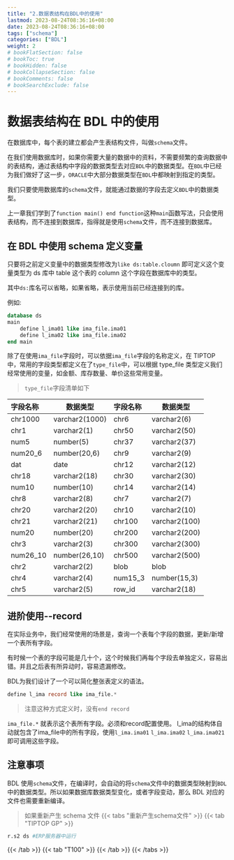 ```yaml
---
title: "2.数据表结构在BDL中的使用"
lastmod: 2023-08-24T08:36:16+08:00
date: 2023-08-24T08:36:16+08:00
tags: ["schema"]
categories: ["BDL"]
weight: 2
# bookFlatSection: false
# bookToc: true
# bookHidden: false
# bookCollapseSection: false
# bookComments: false
# bookSearchExclude: false
---
```


# 数据表结构在 BDL 中的使用

在数据库中，每个表的建立都会产生表结构文件，叫做`schema`文件。

在我们使用数据库时，如果你需要大量的数据中的资料，不需要频繁的查询数据中的表结构，通过表结构中字段的数据类型去对应`BDL`中的数据类型。在`BDL`中已经为我们做好了这一步，`ORACLE`中大部分数据类型在`BDL`中都映射到指定的类型。

我们只要使用数据库的`schema`文件，就能通过数据的字段去定义`BDL`中的数据类型。

上一章我们学到了`function main() end function`这种`main`函数写法，只会使用表结构，而不连接到数据库，指得就是使用`schema`文件，而不连接到数据库。

## 在 BDL 中使用 schema 定义变量

只要将之前定义变量中的数据类型修改为`like ds:table.cloumn` 即可定义这个变量类型为 ds 库中 table 这个表的 column 这个字段在数据库中的类型。

其中`ds:`库名可以省略，如果省略，表示使用当前已经连接到的库。

例如:

```sql
database ds
main
    define l_ima01 like ima_file.ima01
    define l_ima02 like ima_file.ima02
end main
```

除了在使用`ima_file`字段时，可以依据`ima_file`字段的名称定义，在 TIPTOP 中，常用的字段类型都定义在了`type_file`中，可以根据 type_file 类型定义我们经常使用的变量，如金额、库存数量、单价这些常用变量。

> `type_file`字段清单如下

| 字段名称 | 数据类型       | 字段名称 | 数据类型      |
| :------- | -------------- | :------- | ------------- |
| chr1000  | varchar2(1000) | chr6     | varchar2(6)   |
| chr1     | varchar2(1)    | chr50    | varchar2(50)  |
| num5     | number(5)      | chr37    | varchar2(37)  |
| num20_6  | number(20,6)   | chr9     | varchar2(9)   |
| dat      | date           | chr12    | varchar2(12)  |
| chr18    | varchar2(18)   | chr30    | varchar2(30)  |
| num10    | number(10)     | chr14    | varchar2(14)  |
| chr8     | varchar2(8)    | chr7     | varchar2(7)   |
| chr20    | varchar2(20)   | chr10    | varchar2(10)  |
| chr21    | varchar2(21)   | chr100   | varchar2(100) |
| num20    | number(20)     | chr200   | varchar2(200) |
| chr3     | varchar2(3)    | chr300   | varchar2(300) |
| num26_10 | number(26,10)  | chr500   | varchar2(500) |
| chr2     | varchar2(2)    | blob     | blob          |
| chr4     | varchar2(4)    | num15_3  | number(15,3)  |
| chr5     | varchar2(5)    | row_id   | varchar2(18)  |


## 进阶使用--record

在实际业务中，我们经常使用的场景是，查询一个表每个字段的数据，更新/新增一个表所有字段。

有时候一个表的字段可能是几十个，这个时候我们再每个字段去单独定义，容易出错。并且之后表有所异动时，容易遗漏修改。

BDL为我们设计了一个可以简化整张表定义的语法。

```sql
define l_ima record like ima_file.*
```
> 注意这种方式定义时，没有`end record`

`ima_file.*` 就表示这个表所有字段。必须和record配置使用。
l_ima的结构体自动就包含了ima_file中的所有字段，使用`l_ima.ima01` `l_ima.ima02` `l_ima.ima021`即可调用这些字段。

## 注意事项

BDL 使用`schema`文件，在编译时，会自动的将`schema`文件中的数据类型映射到`BDL`中的数据类型。所以如果数据库数据类型变化，或者字段变动，那么 BDL 对应的文件也需要重新编译。

> 如果重新产生 schema 文件
> {{< tabs "重新产生schema文件" >}}
> {{< tab "TIPTOP GP" >}}

```bash
r.s2 ds #ERP服务器中运行
```

{{< /tab >}}
{{< tab "T100" >}}
{{< /tab >}}
{{< /tabs >}}